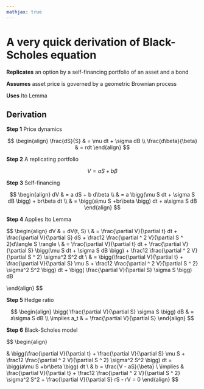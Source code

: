 ```yaml
---
mathjax: true
---
```


# A very quick derivation of Black-Scholes equation

**Replicates** an option by a self-financing portfolio of an asset and a bond

**Assumes**  asset price is governed by a geometric Brownian process

**Uses** Ito Lemma

## Derivation

**Step 1**	Price dynamics

$$
\begin{align}
    \frac{dS}{S} & = \mu dt + \sigma dB	\\
    \frac{d\beta}{\beta} & = rdt
\end{align}
$$

**Step 2**	A replicating portfolio

$$
V = a S + b \beta
$$

**Step 3**	Self-financing

$$
\begin{align}
    dV & = a dS + b d\beta \\
    & = a \bigg(\mu S dt + \sigma S dB \bigg) + br\beta dt \\
    & = \bigg(a\mu S +br\beta \bigg) dt + a\sigma S dB
\end{align}
$$


**Step 4**	Applies Ito Lemma

$$
\begin{align}
    dV & = dV(t, S) \\
    & = \frac{\partial V}{\partial t} dt + \frac{\partial V}{\partial S} dS + \frac12 \frac{\partial ^ 2 V}{\partial S ^ 2}d\langle S \rangle \\
    & = \frac{\partial V}{\partial t} dt + \frac{\partial V}{\partial S} \bigg(\mu S dt + \sigma S dB \bigg) + \frac12 \frac{\partial ^ 2 V}{\partial S ^ 2} \sigma^2 S^2 dt \\
    & = \bigg(\frac{\partial V}{\partial t} + \frac{\partial V}{\partial S} \mu S + \frac12 \frac{\partial ^ 2 V}{\partial S ^ 2} \sigma^2 S^2 \bigg) dt + \bigg( \frac{\partial V}{\partial S} \sigma S \bigg) dB

\end{align}
$$


**Step 5**	Hedge ratio

$$
\begin{align}
    \bigg( \frac{\partial V}{\partial S} \sigma S \bigg) dB & =  a\sigma S dB \\
    \implies a_t & = \frac{\partial V}{\partial S}
\end{align}
$$


**Step 6**	Black-Scholes model

$$
\begin{align}

   & \bigg(\frac{\partial V}{\partial t} + \frac{\partial V}{\partial S} \mu S + \frac12 \frac{\partial ^ 2 V}{\partial S ^ 2} \sigma^2 S^2 \bigg) dt = \bigg(a\mu S +br\beta \bigg) dt \\
   & b = \frac{V - aS}{\beta} \\
    \implies & \frac{\partial V}{\partial t} + \frac12 \frac{\partial ^ 2 V}{\partial S ^ 2} \sigma^2 S^2 + \frac{\partial V}{\partial S} rS  - rV = 0
\end{align}
$$




